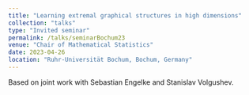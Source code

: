 ```yaml
---
title: "Learning extremal graphical structures in high dimensions"
collection: "talks"
type: "Invited seminar"
permalink: /talks/seminarBochum23
venue: "Chair of Mathematical Statistics"
date: 2023-04-26
location: "Ruhr-Universität Bochum, Bochum, Germany"
---
```


Based on joint work with Sebastian Engelke and Stanislav Volgushev.
